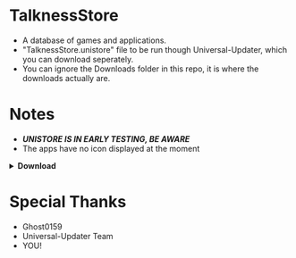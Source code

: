 # TalknessStore
- A database of games and applications.
- "TalknessStore.unistore" file to be run though Universal-Updater, which you can download seperately.
- You can ignore the Downloads folder in this repo, it is where the downloads actually are.

# Notes
- ***UNISTORE IS IN EARLY TESTING, BE AWARE***
- The apps have no icon displayed at the moment

<details><summary><B>Download</B></summary>

- Head over to https://github.com/TomTalker/TalknessStore/TalknessStore.unistore to download.
- Or alternatively use these QR Codes to download from Universal-Updater

##### QR Code (Stable)
  <a href="https://github.com/TomTalker/TalknessStore/blob/master/Downloads/Extras/TalknessStore.unistore.png?raw=true"><img src="https://github.com/TomTalker/TalknessStore/blob/master/Downloads/Extras/TalknessStore.unistore.png?raw=true" height="300px"></a>
  
  ##### QR Code (Unstable)
    <a href="https://github.com/TomTalker/TalknessStore/blob/master/Downloads/Extras/TalknessStoreERL.unistore.png?raw=true"><img src="https://github.com/TomTalker/TalknessStore/blob/master/Downloads/Extras/TalknessStoreERL.unistore.png?raw=true" height="300px"></a>


  </details></details>

# Special Thanks
- Ghost0159
- Universal-Updater Team
- YOU!
